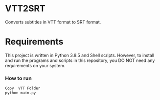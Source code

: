 # VTT2SRT
Converts subtitles in VTT format to SRT format.

#  Requirements

This project is written in Python 3.8.5 and Shell scripts. However, to install and run the programs and scripts in this repository, you DO NOT need any requirements on your system.

### How to run
```bash
Copy  VTT Folder
python main.py 
```
